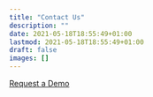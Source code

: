 ```yaml
---
title: "Contact Us"
description: ""
date: 2021-05-18T18:55:49+01:00
lastmod: 2021-05-18T18:55:49+01:00
draft: false
images: []
---
```


<a rel="noopener" data-ux-btn="secondary" data-ux="ButtonSecondary" data-aid="CTA_BUTTON_RENDERED" href="http://rkvst.com/beta" target="_blank" data-tccl="ux2.INTRODUCTION.introduction2.Group.Default.Button.Secondary.47772.click,click" data-typography="ButtonAlpha" class="btn btn-primary">Request a Demo</a>
